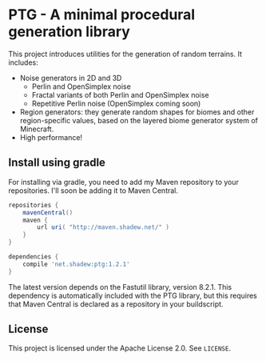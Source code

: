 # PTG - A minimal procedural generation library
This project introduces utilities for the generation of random terrains. It includes:
- Noise generators in 2D and 3D
  - Perlin and OpenSimplex noise
  - Fractal variants of both Perlin and OpenSimplex noise
  - Repetitive Perlin noise (OpenSimplex coming soon)
- Region generators: they generate random shapes for biomes and other region-specific values, based on the layered biome generator system of Minecraft.
- High performance!

## Install using gradle
For installing via gradle, you need to add my Maven repository to your repositories. I'll soon be adding it to Maven Central.
```groovy
repositories {
    mavenCentral()
    maven {
        url uri( "http://maven.shadew.net/" )
    }
}

dependencies {
    compile 'net.shadew:ptg:1.2.1'
}
```
The latest version depends on the Fastutil library, version 8.2.1. This dependency is automatically included with the PTG library, but this requires that Maven Central is declared as a repository in your buildscript.

## License
This project is licensed under the Apache License 2.0. See `LICENSE`.
